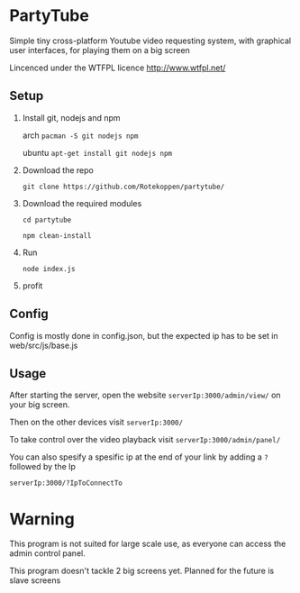 # PartyTube
Simple tiny cross-platform Youtube video requesting system, with graphical user interfaces, for playing them on a big screen

Lincenced under the WTFPL licence http://www.wtfpl.net/

## Setup

1.  Install git, nodejs and npm

    arch ```pacman -S git nodejs npm```

    ubuntu ```apt-get install git nodejs npm```

2.  Download the repo

    ```git clone https://github.com/Rotekoppen/partytube/```

3.  Download the required modules

    ```cd partytube```

    ```npm clean-install```

4.  Run

    ```node index.js```

5.  profit

## Config

Config is mostly done in config.json, but the expected ip has to be set in web/src/js/base.js

## Usage

After starting the server, open the website ```serverIp:3000/admin/view/``` on your big screen.

Then on the other devices visit ```serverIp:3000/```

To take control over the video playback visit ```serverIp:3000/admin/panel/```

You can also spesify a spesific ip at the end of your link by adding a ```?``` followed by the Ip

```serverIp:3000/?IpToConnectTo```

# Warning

This program is not suited for large scale use, as everyone can access the admin control panel.

This program doesn't tackle 2 big screens yet. Planned for the future is slave screens
